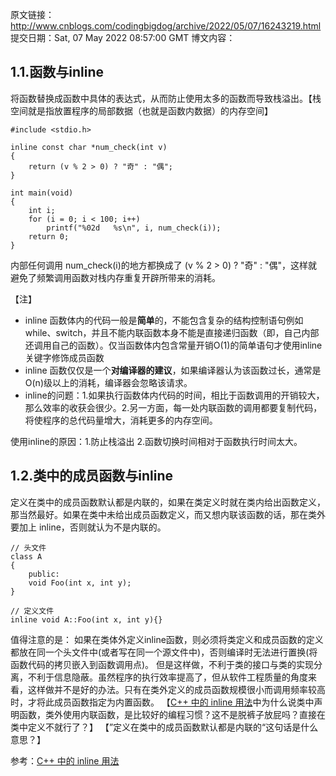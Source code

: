 原文链接：http://www.cnblogs.com/codingbigdog/archive/2022/05/07/16243219.html
提交日期：Sat, 07 May 2022 08:57:00 GMT
博文内容：
## 1.1.函数与inline
将函数替换成函数中具体的表达式，从而防止使用太多的函数而导致栈溢出。【栈空间就是指放置程序的局部数据（也就是函数内数据）的内存空间】
```
#include <stdio.h>
 
inline const char *num_check(int v)
{
    return (v % 2 > 0) ? "奇" : "偶";
}
 
int main(void)
{
    int i;
    for (i = 0; i < 100; i++)
        printf("%02d   %s\n", i, num_check(i));
    return 0;
}
```
内部任何调用 num_check(i)的地方都换成了 (v % 2 > 0) ? "奇" : "偶"，这样就避免了频繁调用函数对栈内存重复开辟所带来的消耗。

【注】
- inline 函数体内的代码一般是**简单**的，不能包含复杂的结构控制语句例如 while、switch，并且不能内联函数本身不能是直接递归函数（即，自己内部还调用自己的函数）。仅当函数体内包含常量开销O(1)的简单语句才使用inline关键字修饰成员函数
- inline 函数仅仅是一个**对编译器的建议**，如果编译器认为该函数过长，通常是O(n)级以上的消耗，编译器会忽略该请求。
- inline的问题：1.如果执行函数体内代码的时间，相比于函数调用的开销较大，那么效率的收获会很少。2.另一方面，每一处内联函数的调用都要复制代码，将使程序的总代码量增大，消耗更多的内存空间。

使用inline的原因：1.防止栈溢出 2.函数切换时间相对于函数执行时间太大。

## 1.2.类中的成员函数与inline
定义在类中的成员函数默认都是内联的，如果在类定义时就在类内给出函数定义，那当然最好。如果在类中未给出成员函数定义，而又想内联该函数的话，那在类外要加上 inline，否则就认为不是内联的。
```
// 头文件
class A
{
    public:
    void Foo(int x, int y);
}
 
// 定义文件
inline void A::Foo(int x, int y){}
```
 值得注意的是： 如果在类体外定义inline函数，则必须将类定义和成员函数的定义都放在同一个头文件中(或者写在同一个源文件中)，否则编译时无法进行置换(将函数代码的拷贝嵌入到函数调用点)。 但是这样做，不利于类的接口与类的实现分离，不利于信息隐蔽。虽然程序的执行效率提高了，但从软件工程质量的角度来看，这样做并不是好的办法。只有在类外定义的成员函数规模很小而调用频率较高时，才将此成员函数指定为内置函数。
【[C++ 中的 inline 用法](https://www.runoob.com/w3cnote/cpp-inline-usage.html)中为什么说类中声明函数，类外使用内联函数，是比较好的编程习惯？这不是脱裤子放屁吗？直接在类中定义不就行了？】
【”定义在类中的成员函数默认都是内联的“这句话是什么意思？】

参考：[C++ 中的 inline 用法](https://www.runoob.com/w3cnote/cpp-inline-usage.html)
